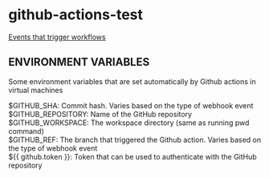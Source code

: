 # github-actions-test

[Events that trigger workflows](https://docs.github.com/en/actions/reference/events-that-trigger-workflows)


## **ENVIRONMENT VARIABLES**
Some environment variables that are set automatically by Github actions in virtual machines

$GITHUB_SHA: Commit hash. Varies based on the type of webhook event<br/>
$GITHUB_REPOSITORY: Name of the GitHub repository<br/>
$GITHUB_WORKSPACE: The workspace directory (same as running pwd command)<br/>
$GITHUB_REF: The branch that triggered the Github action. Varies based on the type of webhook event<br/>
${{ github.token }}: Token that can be used to authenticate with the GitHub repository<br/>

